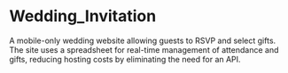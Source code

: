 # Wedding_Invitation
A mobile-only wedding website allowing guests to RSVP and select gifts. The site uses a spreadsheet for real-time management of attendance and gifts, reducing hosting costs by eliminating the need for an API.
